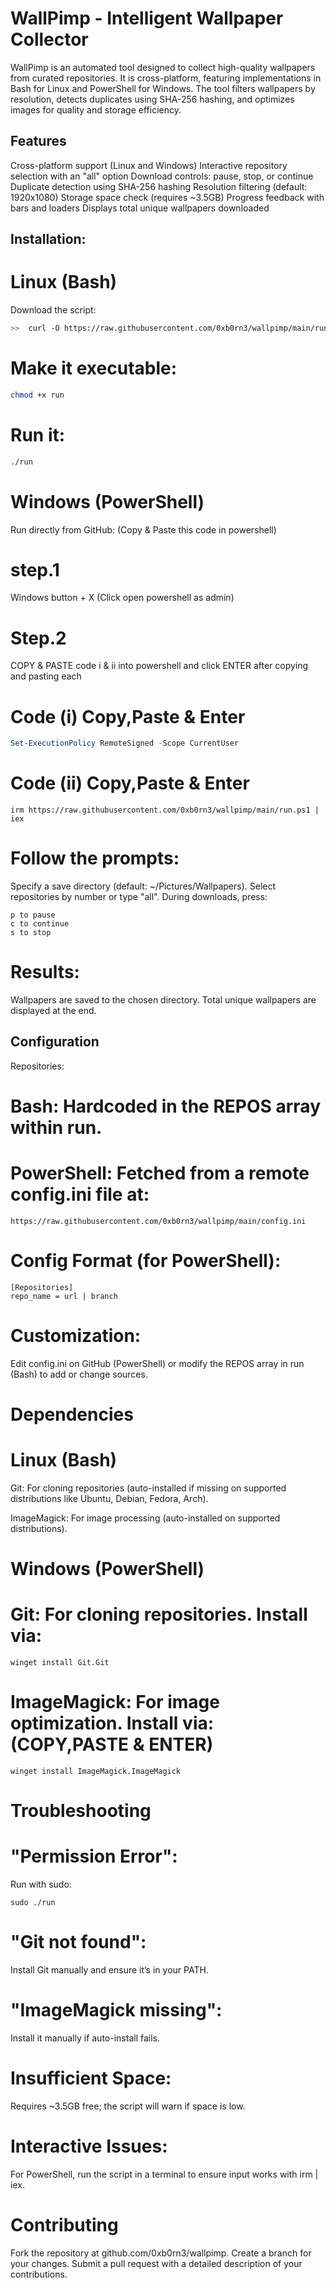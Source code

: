 # WallPimp - Intelligent Wallpaper Collector
WallPimp is an automated tool designed to collect high-quality wallpapers from curated repositories. It is cross-platform, featuring implementations in Bash for Linux and PowerShell for Windows. The tool filters wallpapers by resolution, detects duplicates using SHA-256 hashing, and optimizes images for quality and storage efficiency.

## Features
Cross-platform support (Linux and Windows)
Interactive repository selection with an "all" option
Download controls: pause, stop, or continue
Duplicate detection using SHA-256 hashing
Resolution filtering (default: 1920x1080)
Storage space check (requires ~3.5GB)
Progress feedback with bars and loaders
Displays total unique wallpapers downloaded

## Installation:

# Linux (Bash)
Download the script:
```bash
>>  curl -O https://raw.githubusercontent.com/0xb0rn3/wallpimp/main/run
```
# Make it executable:
```bash
chmod +x run
```
# Run it:
```bash
./run
```
# Windows (PowerShell)
Run directly from GitHub: (Copy & Paste this code in powershell)
# step.1 
Windows button + X (Click open powershell as admin)
# Step.2
COPY & PASTE code i & ii into powershell and click ENTER after copying and pasting each
# Code (i) Copy,Paste & Enter
```Powershell
Set-ExecutionPolicy RemoteSigned -Scope CurrentUser
```
# Code (ii) Copy,Paste & Enter
```
irm https://raw.githubusercontent.com/0xb0rn3/wallpimp/main/run.ps1 | iex
```
# Follow the prompts:
Specify a save directory (default: ~/Pictures/Wallpapers).
Select repositories by number or type "all".
During downloads, press:
```
p to pause
c to continue
s to stop
```
# Results:
Wallpapers are saved to the chosen directory.
Total unique wallpapers are displayed at the end.

## Configuration
Repositories:
# Bash: Hardcoded in the REPOS array within run.
# PowerShell: Fetched from a remote config.ini file at:
```
https://raw.githubusercontent.com/0xb0rn3/wallpimp/main/config.ini
```
# Config Format (for PowerShell):
```
[Repositories]
repo_name = url | branch
```
# Customization:
Edit config.ini on GitHub (PowerShell) or modify the REPOS array in run (Bash) to add or change sources.
# Dependencies
# Linux (Bash)
Git: For cloning repositories (auto-installed if missing on supported distributions like Ubuntu, Debian, Fedora, Arch).

ImageMagick: For image processing (auto-installed on supported distributions).
# Windows (PowerShell)
# Git: For cloning repositories. Install via:
```
winget install Git.Git
```
# ImageMagick: For image optimization. Install via: (COPY,PASTE & ENTER)
```
winget install ImageMagick.ImageMagick
```
# Troubleshooting
# "Permission Error":
Run with sudo: 
```
sudo ./run
```
# "Git not found": 
Install Git manually and ensure it’s in your PATH.
# "ImageMagick missing": 
Install it manually if auto-install fails.
# Insufficient Space: 
Requires ~3.5GB free; the script will warn if space is low.
# Interactive Issues: 
For PowerShell, run the script in a terminal to ensure input works with irm | iex.

# Contributing
Fork the repository at github.com/0xb0rn3/wallpimp.
Create a branch for your changes.
Submit a pull request with a detailed description of your contributions.
